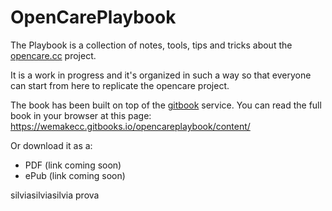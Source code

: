 # OpenCarePlaybook
The Playbook is a collection of notes, tools, tips and tricks about the [opencare.cc](http://opencare.cc) project. 

It is a work in progress and it's organized in such a way so that everyone can start from here to replicate the opencare project.

The book has been built on top of the [gitbook](http://gitbook.com) service.
You can read the full book in your browser at this page: https://wemakecc.gitbooks.io/opencareplaybook/content/

Or download it as a:
- PDF (link coming soon)
- ePub (link coming soon)

silviasilviasilvia
prova 